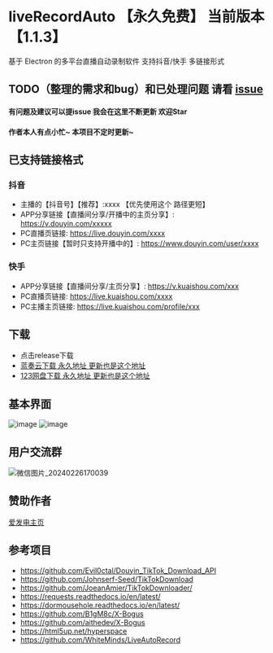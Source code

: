 # liveRecordAuto 【永久免费】 当前版本【1.1.3】 
基于 Electron 的多平台直播自动录制软件 支持抖音/快手 多链接形式 

## TODO（整理的需求和bug）和已处理问题 请看 [issue](https://github.com/OriX6/liveRecordAuto/issues/15)
#### 有问题及建议可以提issue  我会在这里不断更新 欢迎Star
#### 作者本人有点小忙~ 本项目不定时更新~ 

## 已支持链接格式
### 抖音
- 主播的【抖音号】【推荐】:xxxx   【优先使用这个 路径更短】
- APP分享链接【直播间分享/开播中的主页分享】: https://v.douyin.com/xxxxx
- PC直播页链接: https://live.douyin.com/xxxx
- PC主页链接【暂时只支持开播中的】: https://www.douyin.com/user/xxxx
### 快手
- APP分享链接【直播间分享/主页分享】: https://v.kuaishou.com/xxx
- PC直播页链接: https://live.kuaishou.com/xxxx
- PC主播主页链接: https://live.kuaishou.com/profile/xxx
## 下载
- 点击release下载
- [蓝奏云下载  永久地址 更新也是这个地址](https://orix.lanzoue.com/s/lzfp)
- [123网盘下载 永久地址 更新也是这个地址](https://www.123pan.com/s/501cVv-DXHWA.html)

## 基本界面
![image](https://github.com/OriX6/liveRecordAuto/assets/142074786/47015e08-eb11-408f-9a30-b23a3cb7382d)
![image](https://github.com/OriX6/liveRecordAuto/assets/142074786/4769a08b-c246-4694-96c3-be468faf9c77)

## 用户交流群

![微信图片_20240226170039](https://github.com/OriX6/liveRecordAuto/assets/142074786/057a206c-ddea-4416-9fcc-e75c80981564)

## 赞助作者
[爱发电主页](https://afdian.net/a/OriNian)

## 参考项目
* https://github.com/Evil0ctal/Douyin_TikTok_Download_API
* https://github.com/Johnserf-Seed/TikTokDownload
* https://github.com/JoeanAmier/TikTokDownloader/
* https://requests.readthedocs.io/en/latest/
* https://dormousehole.readthedocs.io/en/latest/
* https://github.com/B1gM8c/X-Bogus
* https://github.com/aithedev/X-Bogus
* https://html5up.net/hyperspace
* https://github.com/WhiteMinds/LiveAutoRecord
